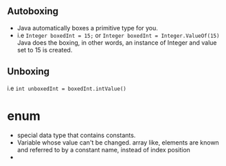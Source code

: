 ## Autoboxing
- Java automatically boxes a primitive type for you.
- i.e ``Integer boxedInt = 15;`` or `Integer boxedInt = Integer.ValueOf(15)` Java does the boxing, in other words, an instance of Integer and value set to 15 is created.
## Unboxing
i.e `int unboxedInt = boxedInt.intValue()`

# enum
- special data type that contains constants.
- Variable whose value can't be changed. array like, elements are known and referred to by a constant name, instead of index position
- 